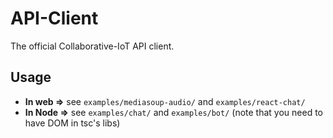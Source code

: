 # API-Client
The official Collaborative-IoT API client.

## Usage
- **In web =>** see `examples/mediasoup-audio/` and `examples/react-chat/`
- **In Node =>** see `examples/chat/` and `examples/bot/` (note that you need to have DOM in tsc's libs)

